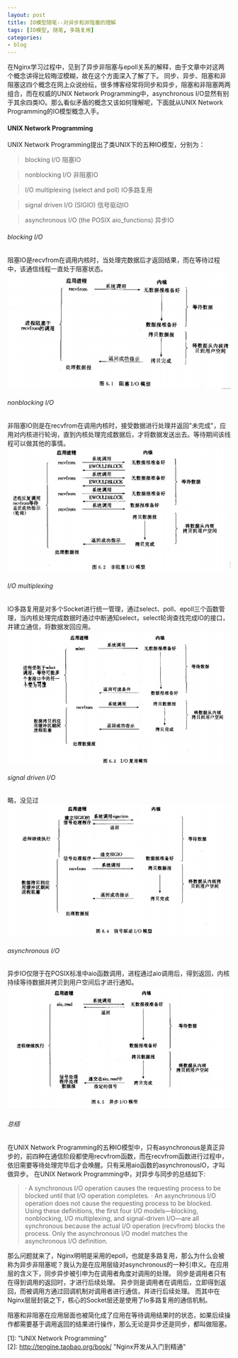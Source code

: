 ```yaml
---
layout: post
title: IO模型随笔--对异步和非阻塞的理解
tags: [IO模型, 随笔, 多路复用]
categories:
- blog
---
```

  
在Nginx学习过程中，见到了异步非阻塞与epoll关系的解释，由于文章中对这两个概念讲得比较晦涩模糊，故在这个方面深入了解了下。 
同步、异步、阻塞和非阻塞这四个概念在网上众说纷纭，很多博客经常将同步和异步，阻塞和非阻塞两两组合，而在权威的UNIX Network Programming中，asynchronous I/O显然有别于其余四类IO。那么看似矛盾的概念又该如何理解呢，下面就从UNIX Network Programming的IO模型概念入手。 
#### UNIX Network Programming 
UNIX Network Programming提出了类UNIX下的五种IO模型，分别为：
>blocking I/O                                   阻塞IO

>nonblocking I/O                                非阻塞IO

>I/O multiplexing (select and poll)             IO多路复用

>signal driven I/O (SIGIO)                      信号驱动IO

>asynchronous I/O (the POSIX aio_functions)     异步IO

###### blocking I/O
阻塞IO是recvfrom在调用内核时，当处理完数据后才返回结果，而在等待过程中，该通信线程一直处于阻塞状态。
![](image/2017-08-09/blockingIO.jpg) 
###### nonblocking I/O
非阻塞IO则是在recvfrom在调用内核时，接受数据进行处理并返回"未完成"，应用对内核进行轮询，直到内核处理完成数据后，才将数据发送出去。等待期间该线程可以做其他的事情。 
![](image/2017-08-09/nonblockingIO.jpg) 
###### I/O multiplexing 
IO多路复用是对多个Socket进行统一管理，通过select、poll、epoll三个函数管理，当内核处理完成数据时通过中断通知select，select轮询查找完成IO的接口，并建立通信，将数据发回应用。 
![](image/2017-08-09/IOmultiplexing.jpg)  
###### signal driven I/O 
略，没见过 
![](image/2017-08-09/signaldrivenIO.jpg) 
###### asynchronous I/O 
异步IO仅限于在POSIX标准中aio函数调用，进程通过aio调用后，得到返回，内核持续等待数据并拷贝到用户空间后才进行通知。 
![](image/2017-08-09/asynchronousIO.jpg) 
###### 总结 
在UNIX Network Programming的五种IO模型中，只有asynchronous是真正异步的，前四种在通信阶段都使用recvfrom函数，而在recvfrom函数进行过程中，依旧需要等待处理完毕后才会唤醒。只有采用aio函数的asynchronousIO，才叫做异步。 
在UNIX Network Programming中，对异步与同步的总结如下:

>· A synchronous I/O operation causes the requesting process to be blocked until that I/O operation completes.
>· An asynchronous I/O operation does not cause the requesting process to be blocked.
>Using these definitions, the first four I/O models—blocking, nonblocking, I/O multiplexing, and signal-driven I/O—are all synchronous because the actual I/O operation (recvfrom) blocks the process. Only the asynchronous I/O model matches the asynchronous I/O definition.  


那么问题就来了，Nginx明明是采用的epoll，也就是多路复用，那么为什么会被称为异步非阻塞呢？我认为是在应用层级对asynchronous的一种引申义。在应用层的含义下，同步异步被引申为在调用者角度对调用的处理。
同步是调用者只有在得到调用的返回时，才进行后续处理。
异步则是调用者在调用后，立即得到返回，而被调用方通过回调机制对调用者进行通信，并进行后续处理。
而其中在Nginx层层封装之下，核心的Socket层还是使用了Io多路复用的通信机制。

阻塞和非阻塞在应用层面也被简化成了应用在等待调用结果时的状态，如果后续操作都需要基于调用返回的结果进行操作，那么无论是异步还是同步，都叫做阻塞。

[0]: https://www.zhihu.com/question/19732473 "知乎 怎样理解阻塞非阻塞与同步异步的区别？"  
[1]: "UNIX Network Programming"  
[2]: http://tengine.taobao.org/book/ "Nginx开发从入门到精通"  